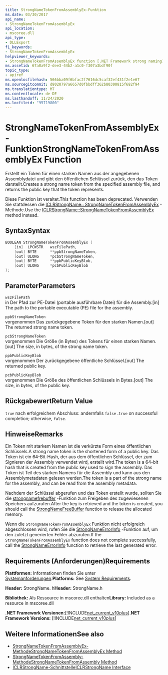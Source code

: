 ```yaml
---
title: StrongNameTokenFromAssemblyEx-Funktion
ms.date: 03/30/2017
api_name:
- StrongNameTokenFromAssemblyEx
api_location:
- mscoree.dll
api_type:
- DLLExport
f1_keywords:
- StrongNameTokenFromAssemblyEx
helpviewer_keywords:
- StrongNameTokenFromAssemblyEx function [.NET Framework strong naming]
ms.assetid: 67a8a9f2-dee3-44b2-a1c0-f307a3bdf90f
topic_type:
- apiref
ms.openlocfilehash: 566bba09f6bfac2f7616dc5caf32ef431f2e1e67
ms.sourcegitcommit: d8020797a6657d0fbbdff362b80300815f682f94
ms.translationtype: MT
ms.contentlocale: de-DE
ms.lasthandoff: 11/24/2020
ms.locfileid: "95719800"
---
```

# <a name="strongnametokenfromassemblyex-function"></a><span data-ttu-id="4214b-102">StrongNameTokenFromAssemblyEx-Funktion</span><span class="sxs-lookup"><span data-stu-id="4214b-102">StrongNameTokenFromAssemblyEx Function</span></span>

<span data-ttu-id="4214b-103">Erstellt ein Token für einen starken Namen aus der angegebenen Assemblydatei und gibt den öffentlichen Schlüssel zurück, den das Token darstellt.</span><span class="sxs-lookup"><span data-stu-id="4214b-103">Creates a strong name token from the specified assembly file, and returns the public key that the token represents.</span></span>  
  
 <span data-ttu-id="4214b-104">Diese Funktion ist veraltet.</span><span class="sxs-lookup"><span data-stu-id="4214b-104">This function has been deprecated.</span></span> <span data-ttu-id="4214b-105">Verwenden Sie stattdessen die [ICLRStrongName:: StrongNameTokenFromAssemblyEx](../hosting/iclrstrongname-strongnametokenfromassemblyex-method.md) -Methode.</span><span class="sxs-lookup"><span data-stu-id="4214b-105">Use the [ICLRStrongName::StrongNameTokenFromAssemblyEx](../hosting/iclrstrongname-strongnametokenfromassemblyex-method.md) method instead.</span></span>  
  
## <a name="syntax"></a><span data-ttu-id="4214b-106">Syntax</span><span class="sxs-lookup"><span data-stu-id="4214b-106">Syntax</span></span>  
  
```cpp  
BOOLEAN StrongNameTokenFromAssemblyEx (  
    [in]  LPCWSTR   wszFilePath,  
    [out] BYTE      **ppbStrongNameToken,  
    [out] ULONG     *pcbStrongNameToken,  
    [out] BYTE      **ppbPublicKeyBlob,  
    [out] ULONG     *pcbPublicKeyBlob  
);  
```  
  
## <a name="parameters"></a><span data-ttu-id="4214b-107">Parameter</span><span class="sxs-lookup"><span data-stu-id="4214b-107">Parameters</span></span>  

 `wszFilePath`  
 <span data-ttu-id="4214b-108">in Der Pfad zur PE-Datei (portable ausführbare Datei) für die Assembly.</span><span class="sxs-lookup"><span data-stu-id="4214b-108">[in] The path to the portable executable (PE) file for the assembly.</span></span>  
  
 `ppbStrongNameToken`  
 <span data-ttu-id="4214b-109">vorgenommen Das zurückgegebene Token für den starken Namen.</span><span class="sxs-lookup"><span data-stu-id="4214b-109">[out] The returned strong name token.</span></span>  
  
 `pcbStrongNameToken`  
 <span data-ttu-id="4214b-110">vorgenommen Die Größe (in Bytes) des Tokens für einen starken Namen.</span><span class="sxs-lookup"><span data-stu-id="4214b-110">[out] The size, in bytes, of the strong name token.</span></span>  
  
 `ppbPublicKeyBlob`  
 <span data-ttu-id="4214b-111">vorgenommen Der zurückgegebene öffentliche Schlüssel.</span><span class="sxs-lookup"><span data-stu-id="4214b-111">[out] The returned public key.</span></span>  
  
 `pcbPublicKeyBlob`  
 <span data-ttu-id="4214b-112">vorgenommen Die Größe des öffentlichen Schlüssels in Bytes.</span><span class="sxs-lookup"><span data-stu-id="4214b-112">[out] The size, in bytes, of the public key.</span></span>  
  
## <a name="return-value"></a><span data-ttu-id="4214b-113">Rückgabewert</span><span class="sxs-lookup"><span data-stu-id="4214b-113">Return Value</span></span>  

 <span data-ttu-id="4214b-114">`true` nach erfolgreichem Abschluss: andernfalls `false` .</span><span class="sxs-lookup"><span data-stu-id="4214b-114">`true` on successful completion; otherwise, `false`.</span></span>  
  
## <a name="remarks"></a><span data-ttu-id="4214b-115">Hinweise</span><span class="sxs-lookup"><span data-stu-id="4214b-115">Remarks</span></span>  

 <span data-ttu-id="4214b-116">Ein Token mit starkem Namen ist die verkürzte Form eines öffentlichen Schlüssels.</span><span class="sxs-lookup"><span data-stu-id="4214b-116">A strong name token is the shortened form of a public key.</span></span> <span data-ttu-id="4214b-117">Das Token ist ein 64-Bit-Hash, der aus dem öffentlichen Schlüssel, der zum Signieren der Assembly verwendet wird, erstellt wird.</span><span class="sxs-lookup"><span data-stu-id="4214b-117">The token is a 64-bit hash that is created from the public key used to sign the assembly.</span></span> <span data-ttu-id="4214b-118">Das Token ist Teil des starken Namens für die Assembly und kann aus den Assemblymetadaten gelesen werden.</span><span class="sxs-lookup"><span data-stu-id="4214b-118">The token is a part of the strong name for the assembly, and can be read from the assembly metadata.</span></span>  
  
 <span data-ttu-id="4214b-119">Nachdem der Schlüssel abgerufen und das Token erstellt wurde, sollten Sie die [strongnamefrebuffer](strongnamefreebuffer-function.md) -Funktion zum Freigeben des zugewiesenen Speichers aufzurufen.</span><span class="sxs-lookup"><span data-stu-id="4214b-119">After the key is retrieved and the token is created, you should call the [StrongNameFreeBuffer](strongnamefreebuffer-function.md) function to release the allocated memory.</span></span>  
  
 <span data-ttu-id="4214b-120">Wenn die `StrongNameTokenFromAssemblyEx` Funktion nicht erfolgreich abgeschlossen wird, rufen Sie die [StrongNameErrorInfo](strongnameerrorinfo-function.md) -Funktion auf, um den zuletzt generierten Fehler abzurufen.</span><span class="sxs-lookup"><span data-stu-id="4214b-120">If the `StrongNameTokenFromAssemblyEx` function does not complete successfully, call the [StrongNameErrorInfo](strongnameerrorinfo-function.md) function to retrieve the last generated error.</span></span>  
  
## <a name="requirements"></a><span data-ttu-id="4214b-121">Requirements (Anforderungen)</span><span class="sxs-lookup"><span data-stu-id="4214b-121">Requirements</span></span>  

 <span data-ttu-id="4214b-122">**Plattformen:** Informationen finden Sie unter [Systemanforderungen](../../get-started/system-requirements.md).</span><span class="sxs-lookup"><span data-stu-id="4214b-122">**Platforms:** See [System Requirements](../../get-started/system-requirements.md).</span></span>  
  
 <span data-ttu-id="4214b-123">**Header:** StrongName. h</span><span class="sxs-lookup"><span data-stu-id="4214b-123">**Header:** StrongName.h</span></span>  
  
 <span data-ttu-id="4214b-124">**Bibliothek:** Als Ressource in mscoree.dll enthalten</span><span class="sxs-lookup"><span data-stu-id="4214b-124">**Library:** Included as a resource in mscoree.dll</span></span>  
  
 <span data-ttu-id="4214b-125">**.NET Framework Versionen:**[!INCLUDE[net_current_v10plus](../../../../includes/net-current-v10plus-md.md)]</span><span class="sxs-lookup"><span data-stu-id="4214b-125">**.NET Framework Versions:** [!INCLUDE[net_current_v10plus](../../../../includes/net-current-v10plus-md.md)]</span></span>  
  
## <a name="see-also"></a><span data-ttu-id="4214b-126">Weitere Informationen</span><span class="sxs-lookup"><span data-stu-id="4214b-126">See also</span></span>

- [<span data-ttu-id="4214b-127">StrongNameTokenFromAssemblyEx-Methode</span><span class="sxs-lookup"><span data-stu-id="4214b-127">StrongNameTokenFromAssemblyEx Method</span></span>](../hosting/iclrstrongname-strongnametokenfromassemblyex-method.md)
- [<span data-ttu-id="4214b-128">StrongNameTokenFromAssembly-Methode</span><span class="sxs-lookup"><span data-stu-id="4214b-128">StrongNameTokenFromAssembly Method</span></span>](../hosting/iclrstrongname-strongnametokenfromassembly-method.md)
- [<span data-ttu-id="4214b-129">ICLRStrongName-Schnittstelle</span><span class="sxs-lookup"><span data-stu-id="4214b-129">ICLRStrongName Interface</span></span>](../hosting/iclrstrongname-interface.md)
